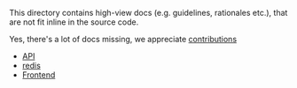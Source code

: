 This directory contains high-view docs (e.g. guidelines, rationales etc.), that are not fit inline in the source code.

Yes, there's a lot of docs missing, we appreciate [contributions](../CONTRIBUTING.md)

- [API](api.md)
- [redis](redis.md)
- [Frontend](frontend/README.md)
